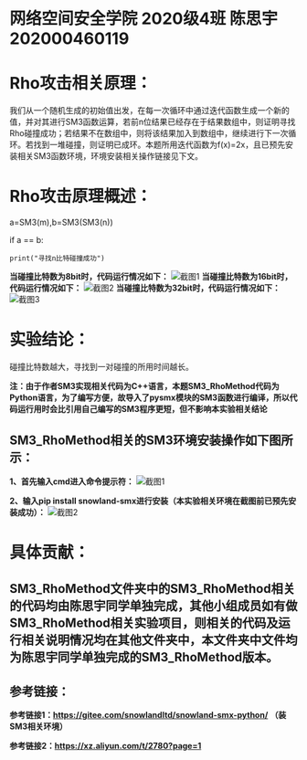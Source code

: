 网络空间安全学院 2020级4班 陈思宇 202000460119
<br />
=
Rho攻击相关原理：
=
我们从一个随机生成的初始值出发，在每一次循环中通过迭代函数生成一个新的值，并对其进行SM3函数运算，若前n位结果已经存在于结果数组中，则证明寻找Rho碰撞成功；若结果不在数组中，则将该结果加入到数组中，继续进行下一次循环。若找到一堆碰撞，则证明已成环。本题所用迭代函数为f(x)=2x，且已预先安装相关SM3函数环境，环境安装相关操作链接见下文。

Rho攻击原理概述：
=
a=SM3(m),b=SM3(SM3(n))

if a == b:

    print("寻找n比特碰撞成功")
    
**当碰撞比特数为8bit时，代码运行情况如下：**
![截图1](https://user-images.githubusercontent.com/109191115/180974142-6d0193e0-3293-4339-8c74-f0c8cf776c94.png)
**当碰撞比特数为16bit时，代码运行情况如下：**
![截图2](https://user-images.githubusercontent.com/109191115/180974265-69b7c59a-ed69-4f4a-a235-33df064d39b9.png)
**当碰撞比特数为32bit时，代码运行情况如下：**
![截图3](https://user-images.githubusercontent.com/109191115/180974210-2a3eb314-fd68-4737-b531-504563eedb65.png)

实验结论：
=
碰撞比特数越大，寻找到一对碰撞的所用时间越长。

**注：由于作者SM3实现相关代码为C++语言，本题SM3_RhoMethod代码为Python语言，为了编写方便，故导入了pysmx模块的SM3函数进行编译，所以代码运行用时会比引用自己编写的SM3程序更短，但不影响本实验相关结论**

SM3_RhoMethod相关的SM3环境安装操作如下图所示：
-

**1、首先输入cmd进入命令提示符：**
![截图1](https://user-images.githubusercontent.com/109191115/180785289-3575d690-b084-481f-a544-577d162de337.jpg)

**2、输入pip install snowland-smx进行安装（本实验相关环境在截图前已预先安装成功）：**
![截图2](https://user-images.githubusercontent.com/109191115/180785303-2d507bf7-f33f-4e84-865d-85114b2f9829.jpg)


具体贡献：
=
SM3_RhoMethod文件夹中的SM3_RhoMethod相关的代码均由陈思宇同学单独完成，其他小组成员如有做SM3_RhoMethod相关实验项目，则相关的代码及运行相关说明情况均在其他文件夹中，本文件夹中文件均为陈思宇同学单独完成的SM3_RhoMethod版本。
-

参考链接：
-
**参考链接1：https://gitee.com/snowlandltd/snowland-smx-python/**
**（装SM3相关环境）**

**参考链接2：https://xz.aliyun.com/t/2780?page=1**
